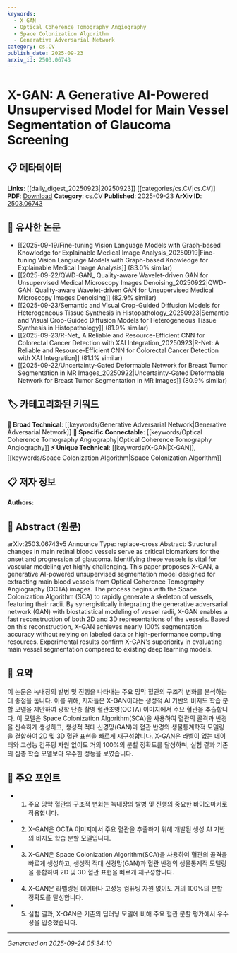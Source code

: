 ```yaml
---
keywords:
  - X-GAN
  - Optical Coherence Tomography Angiography
  - Space Colonization Algorithm
  - Generative Adversarial Network
category: cs.CV
publish_date: 2025-09-23
arxiv_id: 2503.06743
---
```


<!-- KEYWORD_LINKING_METADATA:
{
  "processed_timestamp": "2025-09-24T05:34:10.615689",
  "vocabulary_version": "1.0",
  "selected_keywords": [
    "X-GAN",
    "Optical Coherence Tomography Angiography",
    "Space Colonization Algorithm",
    "Generative Adversarial Network"
  ],
  "rejected_keywords": [],
  "similarity_scores": {
    "X-GAN": 0.8,
    "Optical Coherence Tomography Angiography": 0.78,
    "Space Colonization Algorithm": 0.72,
    "Generative Adversarial Network": 0.8
  },
  "extraction_method": "AI_prompt_based",
  "budget_applied": true,
  "candidates_json": {
    "candidates": [
      {
        "surface": "X-GAN",
        "canonical": "X-GAN",
        "aliases": [
          "Generative AI-Powered Unsupervised Model"
        ],
        "category": "unique_technical",
        "rationale": "X-GAN is a novel model specifically designed for unsupervised segmentation in glaucoma screening, offering unique insights into generative AI applications.",
        "novelty_score": 0.85,
        "connectivity_score": 0.65,
        "specificity_score": 0.9,
        "link_intent_score": 0.8
      },
      {
        "surface": "Optical Coherence Tomography Angiography",
        "canonical": "Optical Coherence Tomography Angiography",
        "aliases": [
          "OCTA"
        ],
        "category": "specific_connectable",
        "rationale": "OCTA is a key imaging technique in the study, providing a basis for vessel segmentation and linking to broader medical imaging research.",
        "novelty_score": 0.55,
        "connectivity_score": 0.75,
        "specificity_score": 0.85,
        "link_intent_score": 0.78
      },
      {
        "surface": "Space Colonization Algorithm",
        "canonical": "Space Colonization Algorithm",
        "aliases": [
          "SCA"
        ],
        "category": "unique_technical",
        "rationale": "The Space Colonization Algorithm is crucial for generating vessel skeletons, offering a unique approach to modeling vascular structures.",
        "novelty_score": 0.7,
        "connectivity_score": 0.6,
        "specificity_score": 0.88,
        "link_intent_score": 0.72
      },
      {
        "surface": "Generative Adversarial Network",
        "canonical": "Generative Adversarial Network",
        "aliases": [
          "GAN"
        ],
        "category": "broad_technical",
        "rationale": "GANs are a foundational technology in the paper, enabling the generative approach to vessel segmentation.",
        "novelty_score": 0.5,
        "connectivity_score": 0.85,
        "specificity_score": 0.7,
        "link_intent_score": 0.8
      }
    ],
    "ban_list_suggestions": [
      "glaucoma",
      "segmentation",
      "model"
    ]
  },
  "decisions": [
    {
      "candidate_surface": "X-GAN",
      "resolved_canonical": "X-GAN",
      "decision": "linked",
      "scores": {
        "novelty": 0.85,
        "connectivity": 0.65,
        "specificity": 0.9,
        "link_intent": 0.8
      }
    },
    {
      "candidate_surface": "Optical Coherence Tomography Angiography",
      "resolved_canonical": "Optical Coherence Tomography Angiography",
      "decision": "linked",
      "scores": {
        "novelty": 0.55,
        "connectivity": 0.75,
        "specificity": 0.85,
        "link_intent": 0.78
      }
    },
    {
      "candidate_surface": "Space Colonization Algorithm",
      "resolved_canonical": "Space Colonization Algorithm",
      "decision": "linked",
      "scores": {
        "novelty": 0.7,
        "connectivity": 0.6,
        "specificity": 0.88,
        "link_intent": 0.72
      }
    },
    {
      "candidate_surface": "Generative Adversarial Network",
      "resolved_canonical": "Generative Adversarial Network",
      "decision": "linked",
      "scores": {
        "novelty": 0.5,
        "connectivity": 0.85,
        "specificity": 0.7,
        "link_intent": 0.8
      }
    }
  ]
}
-->

# X-GAN: A Generative AI-Powered Unsupervised Model for Main Vessel Segmentation of Glaucoma Screening

## 📋 메타데이터

**Links**: [[daily_digest_20250923|20250923]] [[categories/cs.CV|cs.CV]]
**PDF**: [Download](https://arxiv.org/pdf/2503.06743.pdf)
**Category**: cs.CV
**Published**: 2025-09-23
**ArXiv ID**: [2503.06743](https://arxiv.org/abs/2503.06743)

## 🔗 유사한 논문
- [[2025-09-19/Fine-tuning Vision Language Models with Graph-based Knowledge for Explainable Medical Image Analysis_20250919|Fine-tuning Vision Language Models with Graph-based Knowledge for Explainable Medical Image Analysis]] (83.0% similar)
- [[2025-09-22/QWD-GAN_ Quality-aware Wavelet-driven GAN for Unsupervised Medical Microscopy Images Denoising_20250922|QWD-GAN: Quality-aware Wavelet-driven GAN for Unsupervised Medical Microscopy Images Denoising]] (82.9% similar)
- [[2025-09-23/Semantic and Visual Crop-Guided Diffusion Models for Heterogeneous Tissue Synthesis in Histopathology_20250923|Semantic and Visual Crop-Guided Diffusion Models for Heterogeneous Tissue Synthesis in Histopathology]] (81.9% similar)
- [[2025-09-23/R-Net_ A Reliable and Resource-Efficient CNN for Colorectal Cancer Detection with XAI Integration_20250923|R-Net: A Reliable and Resource-Efficient CNN for Colorectal Cancer Detection with XAI Integration]] (81.1% similar)
- [[2025-09-22/Uncertainty-Gated Deformable Network for Breast Tumor Segmentation in MR Images_20250922|Uncertainty-Gated Deformable Network for Breast Tumor Segmentation in MR Images]] (80.9% similar)

## 🏷️ 카테고리화된 키워드
**🧠 Broad Technical**: [[keywords/Generative Adversarial Network|Generative Adversarial Network]]
**🔗 Specific Connectable**: [[keywords/Optical Coherence Tomography Angiography|Optical Coherence Tomography Angiography]]
**⚡ Unique Technical**: [[keywords/X-GAN|X-GAN]], [[keywords/Space Colonization Algorithm|Space Colonization Algorithm]]

## 📋 저자 정보

**Authors:** 

## 📄 Abstract (원문)

arXiv:2503.06743v5 Announce Type: replace-cross 
Abstract: Structural changes in main retinal blood vessels serve as critical biomarkers for the onset and progression of glaucoma. Identifying these vessels is vital for vascular modeling yet highly challenging. This paper proposes X-GAN, a generative AI-powered unsupervised segmentation model designed for extracting main blood vessels from Optical Coherence Tomography Angiography (OCTA) images. The process begins with the Space Colonization Algorithm (SCA) to rapidly generate a skeleton of vessels, featuring their radii. By synergistically integrating the generative adversarial network (GAN) with biostatistical modeling of vessel radii, X-GAN enables a fast reconstruction of both 2D and 3D representations of the vessels. Based on this reconstruction, X-GAN achieves nearly 100\% segmentation accuracy without relying on labeled data or high-performance computing resources. Experimental results confirm X-GAN's superiority in evaluating main vessel segmentation compared to existing deep learning models.

## 📝 요약

이 논문은 녹내장의 발병 및 진행을 나타내는 주요 망막 혈관의 구조적 변화를 분석하는 데 중점을 둡니다. 이를 위해, 저자들은 X-GAN이라는 생성적 AI 기반의 비지도 학습 분할 모델을 제안하여 광학 단층 촬영 혈관조영(OCTA) 이미지에서 주요 혈관을 추출합니다. 이 모델은 Space Colonization Algorithm(SCA)을 사용하여 혈관의 골격과 반경을 신속하게 생성하고, 생성적 적대 신경망(GAN)과 혈관 반경의 생물통계학적 모델링을 결합하여 2D 및 3D 혈관 표현을 빠르게 재구성합니다. X-GAN은 라벨이 없는 데이터와 고성능 컴퓨팅 자원 없이도 거의 100%의 분할 정확도를 달성하며, 실험 결과 기존의 심층 학습 모델보다 우수한 성능을 보였습니다.

## 🎯 주요 포인트

- 1. 주요 망막 혈관의 구조적 변화는 녹내장의 발병 및 진행의 중요한 바이오마커로 작용합니다.
- 2. X-GAN은 OCTA 이미지에서 주요 혈관을 추출하기 위해 개발된 생성 AI 기반의 비지도 학습 분할 모델입니다.
- 3. X-GAN은 Space Colonization Algorithm(SCA)을 사용하여 혈관의 골격을 빠르게 생성하고, 생성적 적대 신경망(GAN)과 혈관 반경의 생물통계적 모델링을 통합하여 2D 및 3D 혈관 표현을 빠르게 재구성합니다.
- 4. X-GAN은 라벨링된 데이터나 고성능 컴퓨팅 자원 없이도 거의 100%의 분할 정확도를 달성합니다.
- 5. 실험 결과, X-GAN은 기존의 딥러닝 모델에 비해 주요 혈관 분할 평가에서 우수성을 입증했습니다.


---

*Generated on 2025-09-24 05:34:10*